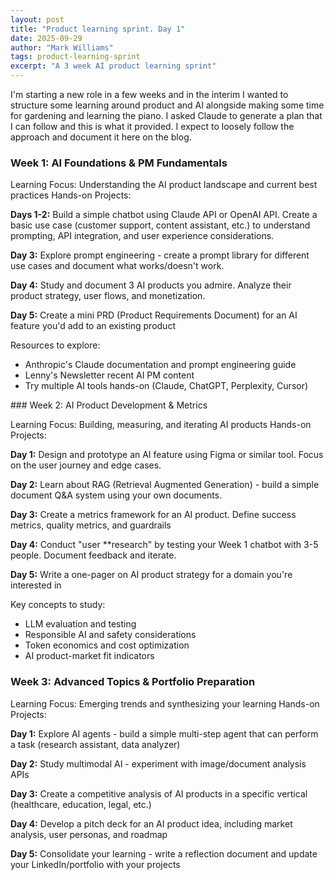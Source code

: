 ```yaml
---
layout: post
title: "Product learning sprint. Day 1"
date: 2025-09-29
author: "Mark Williams"
tags: product-learning-sprint
excerpt: "A 3 week AI product learning sprint"
---
```


I'm starting a new role in a few weeks and in the interim I wanted  to structure some learning around product and AI alongside making  some time for gardening and learning the piano. I asked Claude to  generate a plan that I can follow and this is what it provided. I expect to loosely follow the approach and document it here on the blog.


### Week 1: AI Foundations & PM Fundamentals

Learning Focus: Understanding the AI product landscape and current best practices
Hands-on Projects:

**Days 1-2:** Build a simple chatbot using Claude API or OpenAI API. Create a basic use case (customer support, content assistant, etc.) to understand prompting, API integration, and user experience considerations.

**Day 3:** Explore prompt engineering - create a prompt library for different use cases and document what works/doesn't work.

**Day 4:** Study and document 3 AI products you admire. Analyze their product strategy, user flows, and monetization.

**Day 5:** Create a mini PRD (Product Requirements Document) for an AI feature you'd add to an existing product

Resources to explore:

- Anthropic's Claude documentation and prompt engineering guide
- Lenny's Newsletter recent AI PM content
- Try multiple AI tools hands-on (Claude, ChatGPT, Perplexity, Cursor)


### Week 2: AI Product Development & Metrics

Learning Focus: Building, measuring, and iterating AI products
Hands-on Projects:

**Day 1:** Design and prototype an AI feature using Figma or similar tool. Focus on the user journey and edge cases.

**Day 2:** Learn about RAG (Retrieval Augmented Generation) - build a simple document Q&A system using your own documents.

**Day 3:** Create a metrics framework for an AI product. Define success metrics, quality metrics, and guardrails

**Day 4:** Conduct "user **research" by testing your Week 1 chatbot with 3-5 people. Document feedback and iterate.

**Day 5:** Write a one-pager on AI product strategy for a domain you're interested in

Key concepts to study:

- LLM evaluation and testing
- Responsible AI and safety considerations
- Token economics and cost optimization
- AI product-market fit indicators


### Week 3: Advanced Topics & Portfolio Preparation

Learning Focus: Emerging trends and synthesizing your learning
Hands-on Projects:

**Day 1:** Explore AI agents - build a simple multi-step agent that can perform a task (research assistant, data analyzer)

**Day 2:** Study multimodal AI - experiment with image/document analysis APIs

**Day 3:** Create a competitive analysis of AI products in a specific vertical (healthcare, education, legal, etc.)

**Day 4:** Develop a pitch deck for an AI product idea, including market analysis, user personas, and roadmap

**Day 5:** Consolidate your learning - write a reflection document and update your LinkedIn/portfolio with your projects

